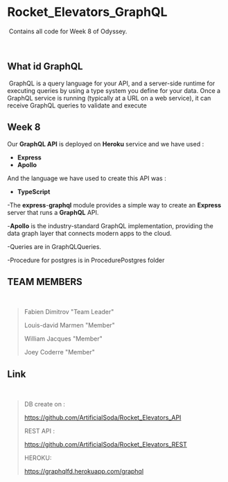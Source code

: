 # Rocket_Elevators_GraphQL
​
Contains all code for Week 8 of Odyssey.
​
  
​
## What id GraphQL
​
GraphQL is a query language for your API, and a server-side runtime for executing queries by using a type system you define for your data.
​
Once a GraphQL service is running (typically at a URL on a web service), it can receive GraphQL queries to validate and execute
​
## Week 8
Our **GraphQL API** is deployed on **Heroku** service and we have used :
​
 - **Express**
 - **Apollo**
​


And the language we have used to create this API was :


- **TypeScript**

-The **express**-**graphql** module provides a simple way to create an **Express** server that runs a **GraphQL** API.

-**Apollo** is the industry-standard GraphQL implementation, providing the data graph layer that connects modern apps to the cloud. 

-Queries are in GraphQLQueries.

-Procedure for postgres is in ProcedurePostgres folder


## TEAM MEMBERS
​
> Fabien Dimitrov "Team Leader"
>
> Louis-david Marmen "Member"
>
> William Jacques "Member"
>
> Joey Coderre "Member"
​
## Link
​
> DB create on :
>
> https://github.com/ArtificialSoda/Rocket_Elevators_API
>
> REST API :
>
> https://github.com/ArtificialSoda/Rocket_Elevators_REST
>
> HEROKU:
>
> https://graphqlfd.herokuapp.com/graphql
